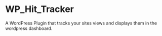 # WP_Hit_Tracker
A WordPress Plugin that tracks your sites views and displays them in the wordpress dashboard. 
